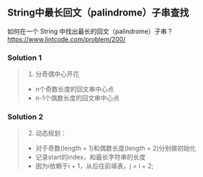 

## String中最长回文（palindrome）子串查找
如何在一个 String 中找出最长的回文（palindrome）子串？
https://www.lintcode.com/problem/200/

### Solution 1
> 1. 分奇偶中心开花
> - n个奇数长度的回文串中心点
> - n-1个偶数长度的回文串中心点

### Solution 2
> 2. 动态规划：
> - 对于奇数(length = 1)和偶数长度(length = 2)分别做初始化
> - 记录start的index，和最长字符串的长度
> - 因为i依赖于i + 1，从后往前填表，j = i + 2;
